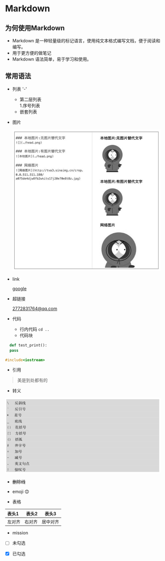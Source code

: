 # Markdown

## 为何使用Markdown

- Markdown 是一种轻量级的标记语言，使用纯文本格式编写文档，便于阅读和编写。
- 用于更方便的做笔记
- Markdown 语法简单，易于学习和使用。

## 常用语法

- 列表 '-'
  - 第二层列表  
    1.序号列表
  - 嵌套列表

- 图片  
  
  ![本地图片](./图片/markdown_photo.jpg)

- link
  
    [google](https://www.google.com)

- 超链接  

  <2772831764@qq.com>

- 代码
  
  - 行内代码 `cd ..`
  - 代码块

```python
  def test_print():
  pass
```

```C++
#include<iostream>

```

- 引用

>美是到处都有的

- 转义

![特殊符号渲染](./图片\Image00098.jpg)

- ~~删除线~~

- emoji 😊

- 表格

| 表头1 | 表头2 | 表头3 |
|:------ |  ------: | :------: |
| 左对齐 | 右对齐 | 居中对齐 |

- mission

- [ ] 未勾选
- [x] 已勾选
  